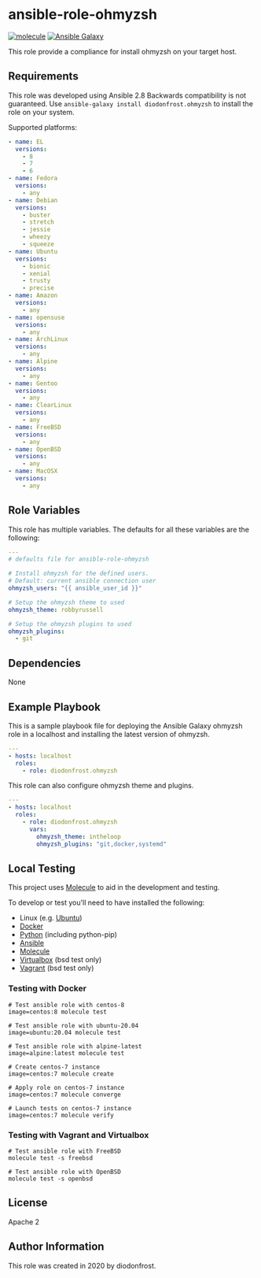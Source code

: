 # ansible-role-ohmyzsh

[![molecule](https://github.com/diodonfrost/ansible-role-ohmyzsh/workflows/molecule/badge.svg)](https://github.com/diodonfrost/ansible-role-ohmyzsh/actions)
[![Ansible Galaxy](https://img.shields.io/badge/galaxy-diodonfrost.ohmyzsh-660198.svg)](https://galaxy.ansible.com/diodonfrost/ohmyzsh)

This role provide a compliance for install ohmyzsh on your target host.

## Requirements

This role was developed using Ansible 2.8 Backwards compatibility is not guaranteed.
Use `ansible-galaxy install diodonfrost.ohmyzsh` to install the role on your system.

Supported platforms:

```yaml
- name: EL
  versions:
    - 8
    - 7
    - 6
- name: Fedora
  versions:
    - any
- name: Debian
  versions:
    - buster
    - stretch
    - jessie
    - wheezy
    - squeeze
- name: Ubuntu
  versions:
    - bionic
    - xenial
    - trusty
    - precise
- name: Amazon
  versions:
    - any
- name: opensuse
  versions:
    - any
- name: ArchLinux
  versions:
    - any
- name: Alpine
  versions:
    - any
- name: Gentoo
  versions:
    - any
- name: ClearLinux
  versions:
    - any
- name: FreeBSD
  versions:
    - any
- name: OpenBSD
  versions:
    - any
- name: MacOSX
  versions:
    - any
```

## Role Variables

This role has multiple variables. The defaults for all these variables are the following:

```yaml
---
# defaults file for ansible-role-ohmyzsh

# Install ohmyzsh for the defined users.
# Default: current ansible connection user
ohmyzsh_users: "{{ ansible_user_id }}"

# Setup the ohmyzsh theme to used
ohmyzsh_theme: robbyrussell

# Setup the ohmyzsh plugins to used
ohmyzsh_plugins:
  - git
```

## Dependencies

None

## Example Playbook

This is a sample playbook file for deploying the Ansible Galaxy ohmyzsh role in a localhost and installing the latest version of ohmyzsh.

```yaml
---
- hosts: localhost
  roles:
    - role: diodonfrost.ohmyzsh
```

This role can also configure ohmyzsh theme and plugins.

```yaml
---
- hosts: localhost
  roles:
    - role: diodonfrost.ohmyzsh
      vars:
        ohmyzsh_theme: intheloop
        ohmyzsh_plugins: "git,docker,systemd"
```

## Local Testing

This project uses [Molecule](http://molecule.readthedocs.io/) to aid in the
development and testing.

To develop or test you'll need to have installed the following:

* Linux (e.g. [Ubuntu](http://www.ubuntu.com/))
* [Docker](https://www.docker.com/)
* [Python](https://www.python.org/) (including python-pip)
* [Ansible](https://www.ansible.com/)
* [Molecule](http://molecule.readthedocs.io/)
* [Virtualbox](https://www.virtualbox.org/) (bsd test only)
* [Vagrant](https://www.vagrantup.com/downloads.html) (bsd test only)

### Testing with Docker

```shell
# Test ansible role with centos-8
image=centos:8 molecule test

# Test ansible role with ubuntu-20.04
image=ubuntu:20.04 molecule test

# Test ansible role with alpine-latest
image=alpine:latest molecule test

# Create centos-7 instance
image=centos:7 molecule create

# Apply role on centos-7 instance
image=centos:7 molecule converge

# Launch tests on centos-7 instance
image=centos:7 molecule verify
```

### Testing with Vagrant and Virtualbox

```shell
# Test ansible role with FreeBSD
molecule test -s freebsd

# Test ansible role with OpenBSD
molecule test -s openbsd
```

## License

Apache 2

## Author Information

This role was created in 2020 by diodonfrost.
